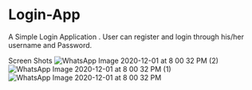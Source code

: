 # Login-App
A Simple Login Application . User can register and login through his/her username and Password.

Screen Shots
![WhatsApp Image 2020-12-01 at 8 00 32 PM (2)](https://user-images.githubusercontent.com/56672381/100753671-1ddbd780-3410-11eb-818b-fff013147842.jpeg)
![WhatsApp Image 2020-12-01 at 8 00 32 PM (1)](https://user-images.githubusercontent.com/56672381/100753678-1f0d0480-3410-11eb-8a1c-91a196422707.jpeg)
![WhatsApp Image 2020-12-01 at 8 00 32 PM](https://user-images.githubusercontent.com/56672381/100753680-203e3180-3410-11eb-8307-a5160b2413f3.jpeg)


